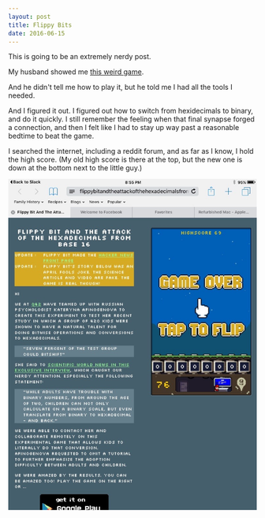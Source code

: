 ```yaml
---
layout: post
title: Flippy Bits
date: 2016-06-15
---
```


This is going to be an extremely nerdy post.

My husband showed me [this weird game](
http://flippybitandtheattackofthehexadecimalsfrombase16.com/
).

And he didn't tell me how to play it, but he told me I had all the tools I needed.

And I figured it out.  I figured out how to switch from hexidecimals to binary, and do it quickly.  I still remember the feeling when that final synapse forged a connection, and then I felt like I had to stay up way past a reasonable bedtime to beat the game.

I searched the internet, including a reddit forum, and as far as I know, I hold the high score. (My old high score is there at the top, but the new one is down at the bottom next to the little guy.)

![high score](/post-images/flippy-bit.jpg)
